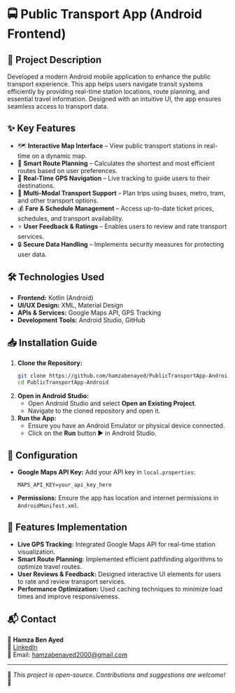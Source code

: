 # 🚍 Public Transport App (Android Frontend)

## 📌 Project Description
Developed a modern Android mobile application to enhance the public transport experience. This app helps users navigate transit systems efficiently by providing real-time station locations, route planning, and essential travel information. Designed with an intuitive UI, the app ensures seamless access to transport data.

## ✨ Key Features
- 🗺 **Interactive Map Interface** – View public transport stations in real-time on a dynamic map.
- 📍 **Smart Route Planning** – Calculates the shortest and most efficient routes based on user preferences.
- 🚀 **Real-Time GPS Navigation** – Live tracking to guide users to their destinations.
- 🚊 **Multi-Modal Transport Support** – Plan trips using buses, metro, tram, and other transport options.
- 💰 **Fare & Schedule Management** – Access up-to-date ticket prices, schedules, and transport availability.
- ⭐ **User Feedback & Ratings** – Enables users to review and rate transport services.
- 🔒 **Secure Data Handling** – Implements security measures for protecting user data.

## 🛠️ Technologies Used
- **Frontend:** Kotlin (Android)
- **UI/UX Design:** XML, Material Design
- **APIs & Services:** Google Maps API, GPS Tracking
- **Development Tools:** Android Studio, GitHub

## 📥 Installation Guide
1. **Clone the Repository:**
   ```sh
   git clone https://github.com/hamzabenayed/PublicTransportApp-Android.git
   cd PublicTransportApp-Android
   ```
2. **Open in Android Studio:**
   - Open Android Studio and select **Open an Existing Project**.
   - Navigate to the cloned repository and open it.
3. **Run the App:**
   - Ensure you have an Android Emulator or physical device connected.
   - Click on the **Run** button ▶️ in Android Studio.

## 🔧 Configuration
- **Google Maps API Key:** Add your API key in `local.properties`:
  ```properties
  MAPS_API_KEY=your_api_key_here
  ```
- **Permissions:** Ensure the app has location and internet permissions in `AndroidManifest.xml`.

## 🚀 Features Implementation
- **Live GPS Tracking:** Integrated Google Maps API for real-time station visualization.
- **Smart Route Planning:** Implemented efficient pathfinding algorithms to optimize travel routes.
- **User Reviews & Feedback:** Designed interactive UI elements for users to rate and review transport services.
- **Performance Optimization:** Used caching techniques to minimize load times and improve responsiveness.

## 📬 Contact
📩 **Hamza Ben Ayed**  
📌 [LinkedIn](https://www.linkedin.com/in/hamza-ben-ayed-307ab223b/)  
📧 Email: hamzabenayed2000@gmail.com

---
🔹 *This project is open-source. Contributions and suggestions are welcome!* 🚀
